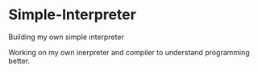 # Simple-Interpreter
Building my own simple interpreter

Working on my own inerpreter and compiler to understand programming better.
